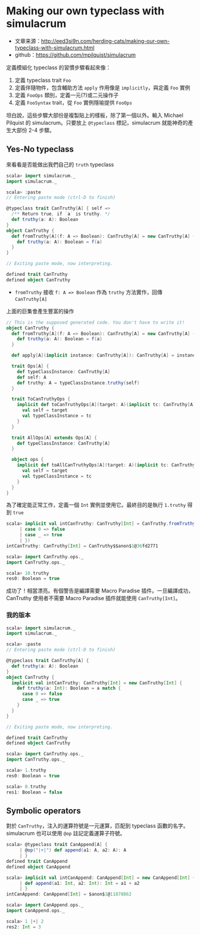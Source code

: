 # Making our own typeclass with simulacrum

- 文章来源：http://eed3si9n.com/herding-cats/making-our-own-typeclass-with-simulacrum.html
- github：https://github.com/mpilquist/simulacrum

定義模組化 typeclass 的習慣步驟看起來像：

1. 定義 typeclass trait `Foo`
2. 定義伴隨物件，包含輔助方法 `apply` 作用像是 `implicitly`，與定義 `Foo` 實例
3. 定義 `FooOps` 類別，定義一元(?)或二元操作子
4. 定義 `FooSyntax` trait，從 `Foo` 實例隱喻提供 `FooOps`

坦白說，這些步驟大部份是複製貼上的樣板，除了第一個以外。輸入 Michael Pilquist 的 simulacrum。只要放上 `@typeclass` 標記，simulacrum 就能神奇的產生大部份 2-4 步驟。

## Yes-No typeclass

來看看是否能做出我們自己的 `truth` typeclass

```scala
scala> import simulacrum._
import simulacrum._

scala> :paste
// Entering paste mode (ctrl-D to finish)

@typeclass trait CanTruthy[A] { self =>
  /** Return true, if `a` is truthy. */
  def truthy(a: A): Boolean
}
object CanTruthy {
  def fromTruthy[A](f: A => Boolean): CanTruthy[A] = new CanTruthy[A] {
    def truthy(a: A): Boolean = f(a)
  }
}

// Exiting paste mode, now interpreting.

defined trait CanTruthy
defined object CanTruthy
```
- `fromTruthy` 接收 `f: A => Boolean` 作為 `truthy` 方法實作，回傳 `CanTruthy[A]`

上面的巨集會產生豐富的操作

```scala
// This is the supposed generated code. You don't have to write it!
object CanTruthy {
  def fromTruthy[A](f: A => Boolean): CanTruthy[A] = new CanTruthy[A] {
    def truthy(a: A): Boolean = f(a)
  }

  def apply[A](implicit instance: CanTruthy[A]): CanTruthy[A] = instance

  trait Ops[A] {
    def typeClassInstance: CanTruthy[A]
    def self: A
    def truthy: A = typeClassInstance.truthy(self)
  }

  trait ToCanTruthyOps {
    implicit def toCanTruthyOps[A](target: A)(implicit tc: CanTruthy[A]): Ops[A] = new Ops[A] {
      val self = target
      val typeClassInstance = tc
    }
  }

  trait AllOps[A] extends Ops[A] {
    def typeClassInstance: CanTruthy[A]
  }

  object ops {
    implicit def toAllCanTruthyOps[A](target: A)(implicit tc: CanTruthy[A]): AllOps[A] = new AllOps[A] {
      val self = target
      val typeClassInstance = tc
    }
  }
}
```

為了確定能正常工作，定義一個 `Int` 實例並使用它。最終目的是執行 `1.truthy` 得到 `true`
```scala
scala> implicit val intCanTruthy: CanTruthy[Int] = CanTruthy.fromTruthy({
     | case 0 => false
     | case _ => true
     | })
intCanTruthy: CanTruthy[Int] = CanTruthy$$anon$1@36fd2771

scala> import CanTruthy.ops._
import CanTruthy.ops._

scala> 10.truthy
res0: Boolean = true
```

成功了！相當漂亮。有個警告是編譯需要 Macro Paradise 插件。一旦編譯成功，CanTruthy 使用者不需要 Macro Paradise 插件就能使用 `CanTruthy[Int]`。


### 我的版本
```scala
scala> import simulacrum._
import simulacrum._

scala> :paste
// Entering paste mode (ctrl-D to finish)

@typeclass trait CanTruthy[A] {
  def truthy(a: A): Boolean
}
object CanTruthy {
  implicit val intCanTruthy: CanTruthy[Int] = new CanTruthy[Int] {
    def truthy(a: Int): Boolean = a match {
      case 0 => false
      case _ => true
    }
  }
}

// Exiting paste mode, now interpreting.

defined trait CanTruthy
defined object CanTruthy

scala> import CanTruthy.ops._
import CanTruthy.ops._

scala> 1.truthy
res0: Boolean = true

scala> 0.truthy
res1: Boolean = false
```

## Symbolic operators


對於 `CanTruthy`，注入的運算符號是一元運算，匹配到 typeclass 函數的名字。simulacrum 也可以使用 `@op` 註記定義運算子符號。

```scala
scala> @typeclass trait CanAppend[A] {
     | @op("|+|") def append(a1: A, a2: A): A
     | }
defined trait CanAppend
defined object CanAppend

scala> implicit val intCanAppend: CanAppend[Int] = new CanAppend[Int] {
     | def append(a1: Int, a2: Int): Int = a1 + a2
     | }
intCanAppend: CanAppend[Int] = $anon$1@11878862

scala> import CanAppend.ops._
import CanAppend.ops._

scala> 1 |+| 2
res2: Int = 3
```
